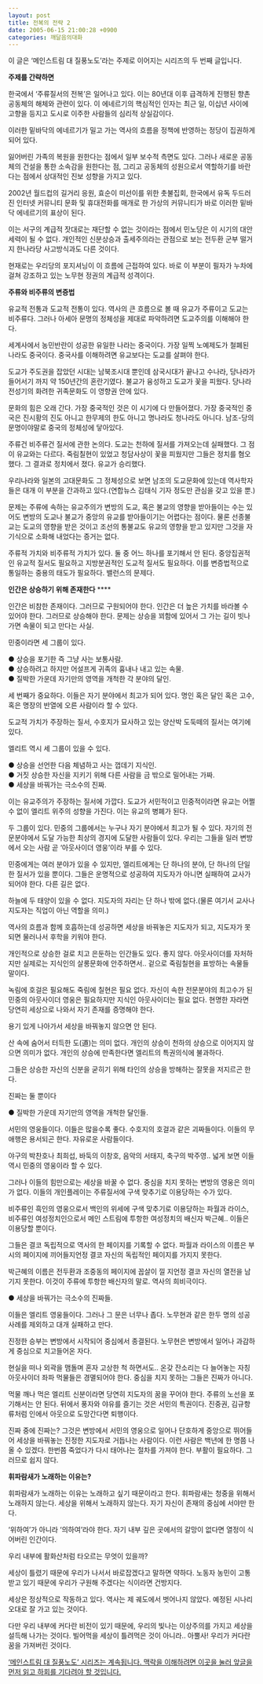 ```yaml
---
layout: post
title: 전복의 전략 2
date: 2005-06-15 21:00:28 +0900
categories: 깨달음의대화
---
```

이 글은 ‘메인스트림 대 질풍노도’라는 주제로 이어지는 시리즈의 두 번째 글입니다. 



**주제를 간략하면**

한국에서 ‘주류질서의 전복’은 일어나고 있다. 이는 80년대 이후 급격하게 진행된 향촌 공동체의 해체와 관련이 있다. 이 에네르기의 핵심적인 인자는 최근 일, 이십년 사이에 고향을 등지고 도시로 이주한 사람들의 심리적 상실감이다.

이러한 밑바닥의 에네르기가 밀고 가는 역사의 흐름을 정책에 반영하는 정당이 집권하게 되어 있다. 

잃어버린 가족의 복원을 원한다는 점에서 일부 보수적 측면도 있다. 그러나 새로운 공동체의 건설을 통한 소속감을 원한다는 점, 그리고 공동체의 성원으로서 역할하기를 바란다는 점에서 상대적인 진보 성향을 가지고 있다.

2002년 월드컵의 길거리 응원, 효순이 미선이를 위한 촛불집회, 한국에서 유독 두드러진 인터넷 커뮤니티 문화 및 휴대전화를 매개로 한 가상의 커뮤니티가 바로 이러한 밑바닥 에네르기의 표상이 된다. 

이는 서구의 계급적 잣대로는 재단할 수 없는 것이라는 점에서 민노당은 이 시기의 대안세력이 될 수 없다. 개인적인 신분상승과 출세주의라는 관점으로 보는 전두환 군부 떨거지 한나라당 사고방식과도 다른 것이다. 

현재로는 우리당의 포지셔닝이 이 흐름에 근접하여 있다. 바로 이 부분이 필자가 누차에 걸쳐 강조하고 있는 노무현 정권의 계급적 성격이다. 



**주류와 비주류의 변증법**

유교적 전통과 도교적 전통이 있다. 역사의 큰 흐름으로 볼 때 유교가 주류이고 도교는 비주류다. 그러나 아세아 문명의 정체성을 제대로 파악하려면 도교주의를 이해해야 한다. 

세계사에서 농민반란이 성공한 유일한 나라는 중국이다. 가장 일찍 노예제도가 철폐된 나라도 중국이다. 중국사를 이해하려면 유교보다는 도교를 살펴야 한다. 

도교가 주도권을 잡았던 시대는 남북조시대 뿐인데 삼국시대가 끝나고 수나라, 당나라가 들어서기 까지 약 150년간의 혼란기였다. 불교가 융성하고 도교가 꽃을 피웠다. 당나라 전성기의 화려한 귀족문화도 이 영향권 안에 있다. 

문화의 힘은 오래 간다. 가장 중국적인 것은 이 시기에 다 만들어졌다. 가장 중국적인 중국은 진시황의 진도 아니고 한무제의 한도 아니고 명나라도 청나라도 아니다. 남조-당의 문명이야말로 중국의 정체성에 닿아있다.

주류건 비주류건 질서에 관한 논의다. 도교는 천하에 질서를 가져오는데 실패했다. 그 점이 유교와는 다르다. 죽림칠현이 있었고 청담사상이 꽃을 피웠지만 그들은 정치를 혐오했다. 그 결과로 정치에서 졌다. 유교가 승리했다. 

우리나라와 일본의 고대문화도 그 정체성으로 보면 남조의 도교문화에 있는데 역사학자들은 대개 이 부분을 간과하고 있다.(연합뉴스 김태식 기자 정도만 관심을 갖고 있을 뿐.)

문제는 주류에 속하는 유교주의가 변방의 도교, 혹은 불교의 영향을 받아들이는 수는 있어도 변방의 도교나 불교가 중앙의 유교를 받아들이기는 어렵다는 점이다. 물론 선종불교는 도교의 영향을 받은 것이고 조선의 통불교도 유교의 영향을 받고 있지만 그것을 자기식으로 소화해 내었다는 증거는 없다. 

주류적 가치와 비주류적 가치가 있다. 둘 중 어느 하나를 포기해서 안 된다. 중앙집권적인 유교적 질서도 필요하고 지방분권적인 도교적 질서도 필요하다. 이를 변증법적으로 통일하는 중용의 태도가 필요하다. 밸런스의 문제다.

**인간은 상승하기 위해 존재한다** ****

인간은 비참한 존재이다. 그러므로 구원되어야 한다. 인간은 더 높은 가치를 바라볼 수 있어야 한다. 그러므로 상승해야 한다. 문제는 상승을 꾀함에 있어서 그 가는 길이 빗나가면 속물이 되고 만다는 사실.

민중이라면 세 그룹이 있다.

● 상승을 포기한 즉 그냥 사는 보통사람.  
● 상승하려고 하지만 어설프게 귀족의 흉내나 내고 있는 속물.  
● 질박한 가운데 자기만의 영역을 개척한 각 분야의 달인.

세 번째가 중요하다. 이들은 자기 분야에서 최고가 되어 있다. 명인 혹은 달인 혹은 고수, 혹은 명장의 반열에 오른 사람이라 할 수 있다. 

도교적 가치가 주장하는 질서, 수호지가 묘사하고 있는 양산박 도둑떼의 질서는 여기에 있다. 

엘리트 역시 세 그룹이 있을 수 있다.

● 상승을 선언한 다음 체념하고 사는 껍데기 지식인.  
● 거짓 상승한 자신을 지키기 위해 다른 사람을 금 밖으로 밀어내는 가짜.  
● 세상을 바꿔가는 극소수의 진짜.

이는 유교주의가 주장하는 질서에 가깝다. 도교가 서민적이고 민중적이라면 유교는 어쩔 수 없이 엘리트 위주의 성향을 가진다. 이는 유교의 병폐가 된다. 

두 그룹이 있다. 민중의 그룹에서는 누구나 자기 분야에서 최고가 될 수 있다. 자기의 전문분야에서 도달 가능한 최상의 경지에 도달한 사람들이 있다. 우리는 그들을 일러 변방에서 오는 사람 곧 ‘아웃사이더 영웅’이라 부를 수 있다. 

민중에게는 여러 분야가 있을 수 있지만, 엘리트에게는 단 하나의 분야, 단 하나의 단일한 질서가 있을 뿐이다. 그들은 운명적으로 성공하여 지도자가 아니면 실패하여 교사가 되어야 한다. 다른 길은 없다.

하늘에 두 태양이 있을 수 없다. 지도자의 자리는 단 하나 밖에 없다.(물론 여기서 교사나 지도자는 직업이 아닌 역할을 의미.)

역사의 흐름과 함께 호흡하는데 성공하면 세상을 바꿔놓은 지도자가 되고, 지도자가 못되면 물러나서 후학을 키워야 한다. 

개인적으로 상승한 걸로 치고 은둔하는 인간들도 있다. 좋지 않다. 아웃사이더를 자처하지만 실제로는 지식인의 살롱문화에 안주하면서.. 겉으로 죽림칠현을 표방하는 속물들 말이다. 

녹림에 호걸은 필요해도 죽림에 칠현은 필요 없다. 자신이 속한 전문분야의 최고수가 된 민중의 아웃사이더 영웅은 필요하지만 지식인 아웃사이더는 필요 없다. 현명한 자라면 당연히 세상으로 나와서 자기 존재를 증명해야 한다. 

용기 있게 나아가서 세상을 바꿔놓지 않으면 안 된다.

산 속에 숨어서 터득한 도(道)는 의미 없다. 개인의 상승이 천하의 상승으로 이어지지 않으면 의미가 없다. 개인의 상승에 만족한다면 엘리트의 특권의식에 불과하다. 

그들은 상승한 자신의 신분을 굳히기 위해 타인의 상승을 방해하는 잘못을 저지르곤 한다.

진짜는 둘 뿐이다 

● 질박한 가운데 자기만의 영역을 개척한 달인들. 

서민의 영웅들이다. 이들은 많을수록 좋다. 수호지의 호걸과 같은 괴짜들이다. 이들의 무애행은 용서되곤 한다. 자유로운 사람들이다. 

야구의 박찬호나 최희섭, 바둑의 이창호, 음악의 서태지, 축구의 박주영.. 넓게 보면 이들 역시 민중의 영웅이라 할 수 있다. 

그러나 이들의 힘만으로는 세상을 바꿀 수 없다. 중심을 치지 못하는 변방의 영웅은 의미가 없다. 이들의 개인플레이는 주류질서에 구색 맞추기로 이용당하는 수가 있다. 

비주류인 흑인의 영웅으로서 백인의 위세에 구색 맞추기로 이용당하는 파월과 라이스, 비주류인 여성정치인으로서 메인 스트림에 투항한 여성정치의 배신자 박근혜.. 이들은 이용당할 뿐이다. 

그들은 결코 독립적으로 역사의 한 페이지를 기록할 수 없다. 파월과 라이스의 이름은 부시의 페이지에 끼어들지언정 결코 자신의 독립적인 페이지를 가지지 못한다. 

박근혜의 이름은 전두환과 조중동의 페이지에 꼽살이 낄 지언정 결코 자신의 열전을 남기지 못한다. 이것이 주류에 투항한 배신자의 말로. 역사의 희비극이다. 

● 세상을 바꿔가는 극소수의 진짜들.

이들은 엘리트 영웅들이다. 그러나 그 문은 너무나 좁다. 노무현과 같은 한두 명의 성공사례를 제외하고 대개 실패하고 만다.

진정한 승부는 변방에서 시작되어 중심에서 종결된다. 노무현은 변방에서 일어나 과감하게 중심으로 치고들어온 자다. 

현실을 떠나 외곽을 맴돌며 혼자 고상한 척 하면서도.. 온갖 잔소리는 다 늘어놓는 자칭 아웃사이더 좌파 먹물들은 경멸되어야 한다. 중심을 치지 못하는 그들은 진짜가 아니다.

먹물 깨나 먹은 엘리트 신분이라면 당연히 지도자의 꿈을 꾸어야 한다. 주류의 노선을 포기해서는 안 된다. 뒤에서 풍자와 야유를 즐기는 것은 서민의 특권이다. 진중권, 김규항류처럼 인에서 아웃으로 도망간다면 퇴행이다.

진짜 중에 진짜는? 그것은 변방에서 서민의 영웅으로 일어나 단호하게 중앙으로 뛰어들어 세상을 바꿔놓는 진정한 지도자로 거듭나는 사람이다. 이런 사람은 백년에 한 명쯤 나올 수 있겠다. 한번쯤 죽었다가 다시 태어나는 절차를 가져야 한다. 부활이 필요하다. 그러므로 쉽지 않다.

**휘파람새가 노래하는 이유는?**

휘파람새가 노래하는 이유는 노래하고 싶기 때문이라고 한다. 휘파람새는 청중을 위해서 노래하지 않는다. 세상을 위해서 노래하지 않는다. 자기 자신이 존재의 중심에 서야만 한다. 

‘위하여’가 아니라 ‘의하여’라야 한다. 자기 내부 깊은 곳에서의 갈망이 없다면 열정이 식어버린 인간이다. 

우리 내부에 활화산처럼 타오르는 무엇이 있을까?

세상이 틀렸기 때문에 우리가 나서서 바로잡겠다고 말하면 약하다. 노동자 농민이 고통 받고 있기 때문에 우리가 구원해 주겠다는 식이라면 건방지다. 

세상은 정상적으로 작동하고 있다. 역사는 제 궤도에서 벗어나지 않았다. 예정된 시나리오대로 잘 가고 있는 것이다. 

다만 우리 내부에 커다란 비전이 있기 때문에, 우리의 빛나는 이상주의를 가지고 세상을 설득해 나가는 것이다. 빌어먹을 세상이 틀려먹은 것이 아니라.. 아뿔사! 우리가 커다란 꿈을 가져버린 것이다. 



<A href="http://www-nozzang.seoprise.com/board/view.php?code=drkimz&uid=712&page=&search\_c=&search=&search\_m=&memberList=" target=_blank>‘메인스트림 대 질풍노도’ 시리즈는 계속됩니다. 맥락을 이해하려면 이곳을 눌러 앞글을 먼저 읽고 하회를 기다려야 할 것입니다.</A>